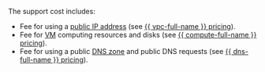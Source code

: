 The support cost includes:

* Fee for using a [public IP address](../../../vpc/concepts/address.md#public-addresses) (see [{{ vpc-full-name }} pricing](../../../vpc/pricing.md)).
* Fee for [VM](../../../compute/concepts/vm.md) computing resources and disks (see [{{ compute-full-name }} pricing](../../../compute/pricing.md)).
* Fee for using a public [DNS zone](../../../dns/concepts/dns-zone.md) and public DNS requests (see [{{ dns-full-name }} pricing](../../../dns/pricing.md)).